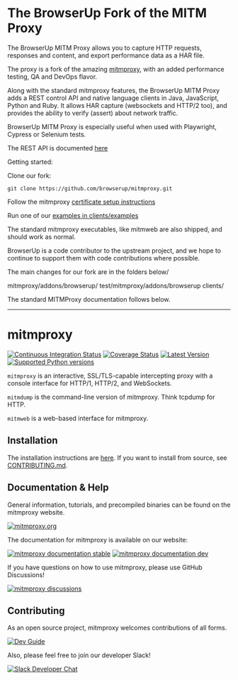 # The BrowserUp Fork of the MITM Proxy

The BrowserUp MITM Proxy allows you to capture HTTP requests, responses and content, 
and export performance data as a HAR file. 

The proxy is a fork of the amazing [mitmproxy](https://mitmproxy.org/), with an added performance testing, QA and DevOps flavor. 

Along with the standard mitmproxy features, the BrowserUp MITM Proxy adds a REST control API and native language clients in 
Java, JavaScript, Python and Ruby. It allows HAR capture (websockets and HTTP/2 too), and provides the ability to 
verify (assert) about network traffic.

BrowserUp MITM Proxy is especially useful when used with Playwright, Cypress or Selenium tests.

The REST API is documented [here](./doc.html) 

Getting started:

Clone our fork:

`git clone https://github.com/browserup/mitmproxy.git`

Follow the mitmproxy [certificate setup instructions](https://docs.mitmproxy.org/stable/concepts-certificates/)

Run one of our [examples in clients/examples](clients/examples)

The standard mitmproxy executables, like mitmweb are also shipped, and should work as normal.

BrowserUp is a code contributor to the upstream project, and we hope to continue to support them with 
code contributions where possible.

The main changes for our fork are in the folders below/

mitmproxy/addons/browserup/
test/mitmproxy/addons/browserup
clients/

The standard MITMProxy documentation follows below.

----------------


# mitmproxy

[![Continuous Integration Status](https://github.com/mitmproxy/mitmproxy/workflows/CI/badge.svg?branch=main)](https://github.com/mitmproxy/mitmproxy/actions?query=branch%3Amain)
[![Coverage Status](https://shields.mitmproxy.org/codecov/c/github/mitmproxy/mitmproxy/main.svg?label=codecov)](https://codecov.io/gh/mitmproxy/mitmproxy)
[![Latest Version](https://shields.mitmproxy.org/pypi/v/mitmproxy.svg)](https://pypi.python.org/pypi/mitmproxy)
[![Supported Python versions](https://shields.mitmproxy.org/pypi/pyversions/mitmproxy.svg)](https://pypi.python.org/pypi/mitmproxy)

``mitmproxy`` is an interactive, SSL/TLS-capable intercepting proxy with a console
interface for HTTP/1, HTTP/2, and WebSockets.

``mitmdump`` is the command-line version of mitmproxy. Think tcpdump for HTTP.

``mitmweb`` is a web-based interface for mitmproxy.

## Installation

The installation instructions are [here](https://docs.mitmproxy.org/stable/overview-installation).
If you want to install from source, see [CONTRIBUTING.md](./CONTRIBUTING.md).

## Documentation & Help

General information, tutorials, and precompiled binaries can be found on the mitmproxy website.

[![mitmproxy.org](https://shields.mitmproxy.org/badge/https%3A%2F%2F-mitmproxy.org-blue.svg)](https://mitmproxy.org/)

The documentation for mitmproxy is available on our website:

[![mitmproxy documentation stable](https://shields.mitmproxy.org/badge/docs-stable-brightgreen.svg)](https://docs.mitmproxy.org/stable/)
[![mitmproxy documentation dev](https://shields.mitmproxy.org/badge/docs-dev-brightgreen.svg)](https://docs.mitmproxy.org/main/)

If you have questions on how to use mitmproxy, please
use GitHub Discussions!

[![mitmproxy discussions](https://shields.mitmproxy.org/badge/help-github%20discussions-orange.svg)](https://github.com/mitmproxy/mitmproxy/discussions)

## Contributing

As an open source project, mitmproxy welcomes contributions of all forms.

[![Dev Guide](https://shields.mitmproxy.org/badge/dev_docs-CONTRIBUTING.md-blue)](./CONTRIBUTING.md)

Also, please feel free to join our developer Slack!

[![Slack Developer Chat](https://shields.mitmproxy.org/badge/slack-mitmproxy-E01563.svg)](http://slack.mitmproxy.org/)
